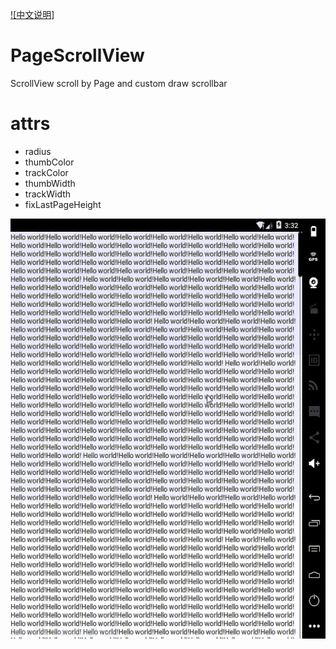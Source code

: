 [![中文说明]](README_CN.md)
# PageScrollView
ScrollView scroll by Page and custom draw scrollbar
# attrs
 - radius
 - thumbColor
 - trackColor
 - thumbWidth
 - trackWidth
 - fixLastPageHeight

![](screenrecord.gif)
